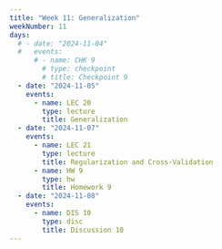 ```yaml
---
title: "Week 11: Generalization"
weekNumber: 11
days:
  # - date: "2024-11-04"
  #   events:
      # - name: CHK 9
        # type: checkpoint
        # title: Checkpoint 9
  - date: "2024-11-05"
    events:
      - name: LEC 20
        type: lecture
        title: Generalization
  - date: "2024-11-07"
    events:
      - name: LEC 21
        type: lecture
        title: Regularization and Cross-Validation
      - name: HW 9
        type: hw
        title: Homework 9
  - date: "2024-11-08"
    events:
      - name: DIS 10
        type: disc
        title: Discussion 10
---
```

